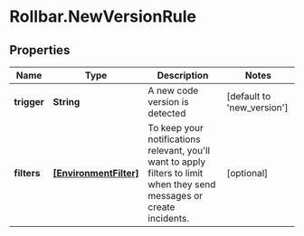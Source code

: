# Rollbar.NewVersionRule

## Properties

Name | Type | Description | Notes
------------ | ------------- | ------------- | -------------
**trigger** | **String** | A new code version is detected | [default to &#39;new_version&#39;]
**filters** | [**[EnvironmentFilter]**](EnvironmentFilter.md) | To keep your notifications relevant, you&#39;ll want to apply filters to limit when they send messages or create incidents. | [optional] 


